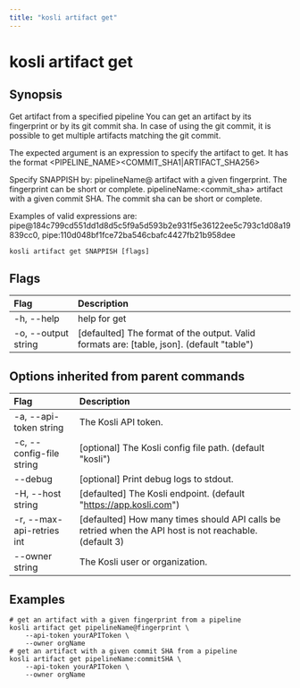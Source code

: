 ```yaml
---
title: "kosli artifact get"
---
```


# kosli artifact get

## Synopsis

Get artifact from a specified pipeline
You can get an artifact by its fingerprint or by its git commit sha.
In case of using the git commit, it is possible to get multiple artifacts matching the git commit.

The expected argument is an expression to specify the artifact to get.
It has the format <PIPELINE_NAME><SEPARATOR><COMMIT_SHA1|ARTIFACT_SHA256> 

Specify SNAPPISH by:
	pipelineName@<fingerprint>  artifact with a given fingerprint. The fingerprint can be short or complete.
	pipelineName:<commit_sha>   artifact with a given commit SHA. The commit sha can be short or complete.

Examples of valid expressions are: pipe@184c799cd551dd1d8d5c5f9a5d593b2e931f5e36122ee5c793c1d08a19839cc0, pipe:110d048bf1fce72ba546cbafc4427fb21b958dee


```shell
kosli artifact get SNAPPISH [flags]
```

## Flags
| Flag | Description |
| :--- | :--- |
|    -h, --help  |  help for get  |
|    -o, --output string  |  [defaulted] The format of the output. Valid formats are: [table, json]. (default "table")  |


## Options inherited from parent commands
| Flag | Description |
| :--- | :--- |
|    -a, --api-token string  |  The Kosli API token.  |
|    -c, --config-file string  |  [optional] The Kosli config file path. (default "kosli")  |
|        --debug  |  [optional] Print debug logs to stdout.  |
|    -H, --host string  |  [defaulted] The Kosli endpoint. (default "https://app.kosli.com")  |
|    -r, --max-api-retries int  |  [defaulted] How many times should API calls be retried when the API host is not reachable. (default 3)  |
|        --owner string  |  The Kosli user or organization.  |


## Examples

```shell
# get an artifact with a given fingerprint from a pipeline
kosli artifact get pipelineName@fingerprint \
	--api-token yourAPIToken \
	--owner orgName
# get an artifact with a given commit SHA from a pipeline
kosli artifact get pipelineName:commitSHA \
	--api-token yourAPIToken \
	--owner orgName
```

